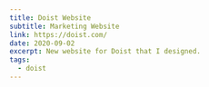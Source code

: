 ```yaml
---
title: Doist Website
subtitle: Marketing Website
link: https://doist.com/
date: 2020-09-02
excerpt: New website for Doist that I designed.
tags:
  - doist
---
```


